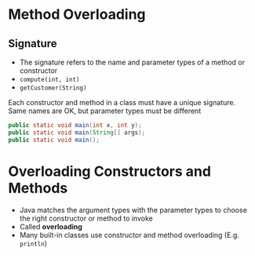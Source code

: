 # Method Overloading

## Signature
- The signature refers to the name and parameter types of a method or constructor
- `compute(int, int)`
- `getCustomer(String)`

Each constructor and method in a class must have a unique signature. Same names are OK, but parameter types must be different

```java
public static void main(int x, int y);
public static void main(String[] args);
public static void main();
```

# Overloading Constructors and Methods
- Java matches the argument types with the parameter types to choose the right constructor or method to invoke
- Called **overloading**
- Many built-in classes use constructor and method overloading (E.g. `println`)